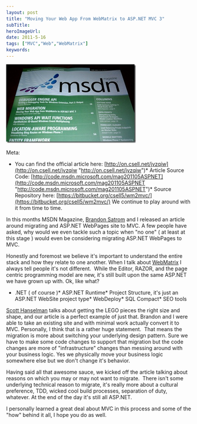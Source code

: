 ```yaml
---
layout: post 
title: "Moving Your Web App From WebMatrix to ASP.NET MVC 3"
subTitle: 
heroImageUrl: 
date: 2011-5-16
tags: ["MVC","Web","WebMatrix"]
keywords: 
---
```


[![IMAG0013](IMAG0013_thumb_1.jpg "IMAG0013")](http://csell.net/content/binary/Windows-Live-Writer/c600da85b26b_D1A8/IMAG0013_4.jpg)   

Meta:

*   You can find the official article here: [http://on.csell.net/jvzqiw](http://on.csell.net/jvzqiw "http://on.csell.net/jvzqiw")*   Article Source Code: [http://code.msdn.microsoft.com/mag201105ASPNET](http://code.msdn.microsoft.com/mag201105ASPNET "http://code.msdn.microsoft.com/mag201105ASPNET")*   Source Repository here: [https://bitbucket.org/csell5/wm2mvc/](https://bitbucket.org/csell5/wm2mvc/) We continue to play around with it from time to time.  

In this months MSDN Magazine, [Brandon Satrom](http://userinexperience.com) and I released an article around migrating and ASP.NET WebPages site to MVC. A few people have asked, why would we even tackle such a topic when "no one" ( at least at this stage ) would even be considering migrating ASP.NET WebPages to MVC. 

Honestly and foremost we believe it's important to understand the entire stack and how they relate to one another. When I talk about [WebMatrix](http://asp.net/webmatrix) I always tell people it's not different.&#160; While the Editor, RAZOR, and the page centric programming model are new, it's still built upon the same ASP.NET we have grown up with. Ok, like what?&#160; 

*   .NET ( of course )*   ASP.NET Runtime*   Project Structure, it's just an ASP.NET WebSite project type*   WebDeploy*   SQL Compact*   SEO tools  

[Scott Hanselman](http://www.hanselman.com) talks about getting the LEGO pieces the right size and shape, and our article is a perfect example of just that. Brandon and I were able to take an existing site and with minimal work actually convert it to MVC. Personally, I think that is a rather huge statement.&#160; That means the migration is more about switching your underlying design pattern. Sure we have to make some code changes to support that migration but the code changes are more of "infrastructure" changes than messing around with your business logic. Yes we physically move your business logic somewhere else but we don't change it's behavior. 

Having said all that awesome sauce, we kicked off the article talking about reasons on which you may or may not want to migrate.&#160; There isn't some underlying technical reason to migrate, it's really more about a cultural preference, TDD, wicked cool build processes, separation of duty, whatever. At the end of the day it's still all ASP.NET.

I personally learned a great deal about MVC in this process and some of the "how" behind it all, I hope you do as well.